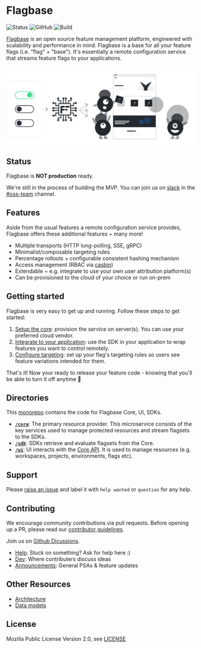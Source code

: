 # Flagbase
![Status](https://img.shields.io/badge/status-MVP-inactive)
![GitHub](https://img.shields.io/github/license/flagbase/flagbase)
![Build](https://img.shields.io/github/workflow/status/flagbase/flagbase/ci-flagbase-core)

[Flagbase](https://flagbase.com) is an open source feature management platform, engineered with scalability and performance in mind. Flagbase is a base for all your feature flags (i.e. "flag" + "base"). It's essentially a remote configuration service that streams feature flags to your applications.

<div align="center">
  <img width="570px"  src="./www/docs/assets/img/readme-banner.svg" /></br>
</div>

## Status
Flagbase is **NOT production** ready.

We're still in the process of building the MVP. You can join us on [slack](https://flagbase.slack.com) in the [#oss-team](https://flagbase.slack.com/archives/C01A58GCR9Q) channel.

## Features

Aside from the usual features a remote configuration service provides, Flagbase offers these additional features + many more!
* Multiple transports (HTTP long-polling, SSE, gRPC)
* Minimalist/composable targeting rules
* Percentage rollouts + configurable consistent hashing mechanism
* Access management (RBAC via [casbin](https://casbin.org/))
* Extendable ~ e.g. integrate to use your own user attribution platform(s)
* Can be provisioned to the cloud of your choice or run on-prem

## Getting started
Flagbase is very easy to get up and running. Follow these steps to get started:
1. [Setup the core](https://flagbase.com/docs/core/setup): provision the service on server(s). You can use your preferred cloud vendor.
1. [Integrate to your application](https://flagbase.com/docs/sdk/overview): use the SDK in your application to wrap features you want to control remotely.
1. [Configure targeting](https://flagbase.com/docs/guides/targeting): set up your flag's targeting rules so users see feature variations intended for them.

That's it! Now your ready to release your feature code - knowing that you'll be able to turn it off anytime 🚀

## Directories
This [monorepo](https://en.wikipedia.org/wiki/Monorepo) contains the code for Flagbase Core, UI, SDKs.
* **[`/core`](./core/README.md)**: The primary resource provider. This microservice consists of the key services used to manage protected resources and stream flagsets to the SDKs.
* **[`/sdk`](./sdk/README.md)**: SDKs retrieve and evaluate flagsets from the Core.
* **[`/ui`](./ui/README.md)**: UI interacts with the [Core API](https://flagbase.com/docs/api). It is used to manage resources (e.g. workspaces, projects, environments, flags etc).

## Support
Please [raise an issue](https://github.com/flagbase/flagbase/issues) and label it with `help wanted` or `question` for any help.

## Contributing
We encourage community contributions via pull requests. Before opening up a PR, please read our [contributor guidelines](https://flagbase.com/dev/intro/workflow#contributing).

Join us on [Github Dicussions](https://github.com/flagbase/flagbase/discussions).
* [Help](https://github.com/flagbase/flagbase/discussions/categories/help): Stuck on something? Ask for help here :)
* [Dev](https://github.com/flagbase/flagbase/discussions/categories/dev): Where contributers discuss ideas
* [Announcements](https://github.com/flagbase/flagbase/discussions/categories/announcements):  General PSAs & feature updates

## Other Resources
* [Architecture](https://flagbase.com/dev/core/architecture)
* [Data models](https://flagbase.com/dev/core/data-models)

## License
Mozilla Public License Version 2.0, see [LICENSE](./LICENSE)
